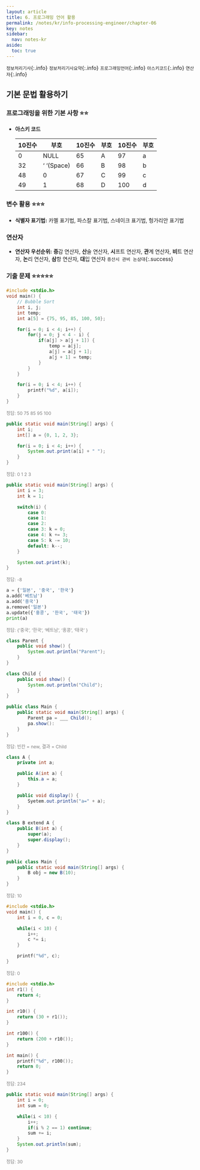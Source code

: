 ```yaml
---
layout: article
title: 6. 프로그래밍 언어 활용
permalink: /notes/kr/info-processing-engineer/chapter-06
key: notes
sidebar:
  nav: notes-kr
aside:
  toc: true
---
```


`정보처리기사`{:.info} `정보처리기사요약`{:.info} `프로그래밍언어`{:.info} `아스키코드`{:.info} `연산자`{:.info}

## 기본 문법 활용하기
### 프로그래밍을 위한 기본 사항 :star::star:

* **아스키 코드**

    | 10진수 | 부호 | 10진수 | 부호 | 10진수 | 부호 |
    | --- | --- | --- | --- | --- | --- |
    | 0 | NULL | 65 | A | 97 | a |
    | 32 | ‘ ‘(Space) | 66 | B | 98 | b |
    | 48 | 0 | 67 | C | 99 | c |
    | 49 | 1 | 68 | D | 100 | d |

### 변수 활용 :star::star::star:

* **식별자 표기법:** 카멜 표기법, 파스칼 표기법, 스네이크 표기법, 헝가리안 표기법

### 연산자

* **연산자 우선순위:** **증**감 연산자, **산**술 연산자, **시**프트 연산자, **관**계 연산자, **비**트 연산자, **논**리 연산자, **삼**항 연산자, **대**입 연산자   `증산시 관비 논삼대`{:.success}

### 기출 문제 :star::star::star::star::star:

``` c
#include <stdio.h>
void main() {
	// Bubble Sort
	int i, j;
	int temp;
	int a[5] = {75, 95, 85, 100, 50};

	for(i = 0; i < 4; i++) {
		for(j = 0; j < 4 - i) {
			if(a[j] > a[j + 1]) {
				temp = a[j];
				a[j] = a[j + 1];
				a[j + 1] = temp;
			}
		}
	}

	for(i = 0; i < 4; i++) {
		printf("%d", a[i]);
	}
}
```
<span style="color: grey; font-size: 12px;">정답: 50 75 85 95 100</span>
    

``` java
public static void main(String[] args) {
	int i;
	int[] a = {0, 1, 2, 3};

	for(i = 0; i < 4; i++) {
		System.out.print(a[i] + " ");
	} 
}
```
<span style="color: grey; font-size: 12px;">정답: 0 1 2 3</span>
    

``` java
public static void main(String[] args) {
	int i = 3;
	int k = 1;

	switch(i) {
		case 0:
		case 1:
		case 2:
		case 3: k = 0;
		case 4: k += 3;
		case 5: k -= 10;
		default: k--;
	}

	System.out.print(k);
}
```
<span style="color: grey; font-size: 12px;">정답: -8</span>

``` python
a = {'일본', '중국', '한국'}
a.add('베트남')
a.add('중국')
a.remove('일본')
a.update({'홍콩', '한국', '태국'})
print(a)
```
<span style="color: grey; font-size: 12px;">정답: {’중국’, ‘한국’, ‘베트남’, ‘홍콩’, ‘태국’ }</span>

``` java
class Parent {
	public void show() {
		System.out.println("Parent");
	}
}

class Child {
	public void show() {
		System.out.println("Child");
	}
}

public class Main {
	public static void main(String[] args) {
		Parent pa = ___ Child();
		pa.show():
	}
}
```
<span style="color: grey; font-size: 12px;">
정답: 빈칸 = new, 결과 = Child
</span>

``` java
class A {
	private int a;

	public A(int a) {
		this.a = a;
	}

	public void display() {
		Syetem.out.println("a=" + a);
	}
}

class B extend A {
	public B(int a) {
		super(a);
		super.display();
	}
}

public class Main {
	public static void main(String[] args) {
		B obj = new B(10);
	}
}
```
<span style="color: grey; font-size: 12px;">정답: 10</span>
    

``` c
#include <stdio.h>
void main() {
	int i = 0, c = 0;

	while(i < 10) {
		i++;
		c *= i;
	}

	printf("%d", c);
}
```
<span style="color: grey; font-size: 12px;">정답: 0</span>

``` c
#include <stdio.h>
int r1() {
	return 4;
}

int r10() {
	return (30 + r1());
}

int r100() {
	return (200 + r10());
}

int main() {
	printf("%d", r100());
	return 0;
}
```
<span style="color: grey; font-size: 12px;">정답: 234</span>

``` java
public static void main(String[] args) {
	int i = 0;
	int sum = 0;

	while(i < 10) {
		i++;
		if(i % 2 == 1) continue;
		sum += i;
	}
	System.out.println(sum);
}
```
<span style="color: grey; font-size: 12px;">정답: 30</span>